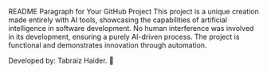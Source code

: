 
README Paragraph for Your GitHub Project
This project is a unique creation made entirely with AI tools, showcasing the capabilities of artificial intelligence in software development. No human interference was involved in its development, ensuring a purely AI-driven process. The project is functional and demonstrates innovation through automation.

Developed by: Tabraiz Haider. 🚀
